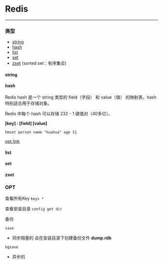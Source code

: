 # Redis
--------

### 类型

+ [string](#string)
+ [hash](#hash)
+ [list](#list)
+ [set](#set)
+ [zset](#zset) (sorted set：有序集合)

#### string


#### hash
Redis hash 是一个 string 类型的 field（字段） 和 value（值） 的映射表，hash 特别适合用于存储对象。

Redis 中每个 hash 可以存储 232 - 1 键值对（40多亿）。

**[key] : [field] [value]**

`hmset person name "huahua" age 11`

[opt link](https://www.runoob.com/redis/redis-hashes.html) 

#### list
#### set
#### zset

### OPT

查看所有Key
`keys *` 

查看安装目录
`config get dir` 

备份

`save` 

+ 同步阻塞的 会在安装目录下创建备份文件 **dump.rdb** 

`bgsave` 

+ 异步的
